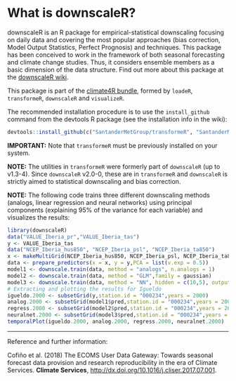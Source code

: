 # What is downscaleR?

downscaleR is an R package for empirical-statistical downscaling focusing on daily data and covering the most popular approaches (bias correction, Model Output Statistics, Perfect Prognosis) and techniques. This package has been conceived to work in the framework of both seasonal forecasting and climate change studies. Thus, it considers ensemble members as a basic dimension of the data structure. Find out more about this package at the [downscaleR wiki](https://github.com/SantanderMetGroup/downscaleR/wiki). 

This package is part of the [climate4R bundle](http://www.meteo.unican.es/climate4r), formed by `loadeR`, `transformeR`, `downscaleR` and `visualizeR`.

The recommended installation procedure is to use the `install_github` command from the devtools R package (see the installation info in the wiki):

```r
devtools::install_github(c("SantanderMetGroup/transformeR", "SantanderMetGroup/downscaleR"))
```
**IMPORTANT:** Note that `transformeR` must be previously installed on your system.
 
**NOTE:** The utilities in `transformeR` were formerly part of `downscaleR` (up to v1.3-4). Since `downscaleR` v2.0-0, these are in `transformeR` and `downscaleR` is strictly aimed to statistical downscaling and bias correction. 

**NOTE:** The following code trains three different downscaling methods (analogs, linear regression and neural networks) using principal components (explaining 95\% of the variance for each variable) and visualizes the results: 
```r
library(downscaleR)
data("VALUE_Iberia_pr","VALUE_Iberia_tas")
y <- VALUE_Iberia_tas 
data("NCEP_Iberia_hus850", "NCEP_Iberia_psl", "NCEP_Iberia_ta850")
x <- makeMultiGrid(NCEP_Iberia_hus850, NCEP_Iberia_psl, NCEP_Iberia_ta850)
data <- prepare_predictors(x = x, y = y,PCA = list(v.exp = 0.5))
model1 <- downscale.train(data, method = "analogs", n.analogs = 1)
model2 <- downscale.train(data, method = "GLM",family = gaussian)
model3 <- downscale.train(data, method = "NN", hidden = c(10,5), output = "linear")
# Extracting and plotting the results for Igueldo
igueldo.2000 <- subsetGrid(y,station.id = "000234",years = 2000)
analog.2000 <- subsetGrid(model1$pred,station.id = "000234",years = 2000)
regress.2000 <- subsetGrid(model2$pred,station.id = "000234",years = 2000)
neuralnet.2000 <- subsetGrid(model3$pred,station.id = "000234",years = 2000)
temporalPlot(igueldo.2000, analog.2000, regress.2000, neuralnet.2000)
```

---
Reference and further information: 

Cofiño et al. (2018) The ECOMS User Data Gateway: Towards seasonal forecast data provision and research reproducibility in the era of Climate Services. **Climate Services**, http://dx.doi.org/10.1016/j.cliser.2017.07.001.
